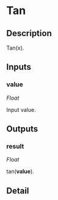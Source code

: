 # Tan

## Description
Tan(x).

## Inputs
### value

*Float*

Input value.

## Outputs
### result

*Float*

tan(**value**).

## Detail

